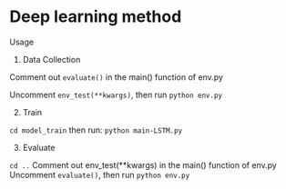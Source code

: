 # Deep learning method

Usage
1. Data Collection
   
Comment out `evaluate()` in the main() function of env.py

Uncomment `env_test(**kwargs)`, then run 
`python env.py` 

2. Train

`cd model_train`
then run:
`python main-LSTM.py`

3. Evaluate

`cd ..`
Comment out env_test(**kwargs) in the main() function of env.py
Uncomment `evaluate()`, then run
`python env.py` 

